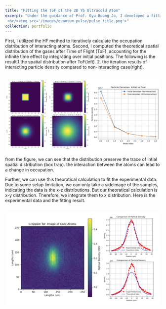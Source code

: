 ```yaml
---
title: "Fitting the ToF of the 2D Yb Ultracold Atom"
excerpt: "Under the guidance of Prof. Gyu-Boong Jo, I developed a fitting scipts to determine the samples's temperature and chemical potential. Using the HF method to iteratively calculate the occupation, we finally get the spatial distribution of atoms theoraticaly. The theoratical result can be compared to the experimental data, further be fitted to acquire the samples' property.
 <br/><img src='/images/quantum_pulse/pulse_title.png'>"
collection: portfolio
---
```


First, I utilized the HF method to iteratively calculate the occupation distribution of interacting atoms. Second, I computed the theoretical spatial distribution of the gases after Time of Flight (ToF), accounting for the infinite time effect by integrating over initial positions. The following is the result.1.the spatial distribution after ToF(left). 2. the iteration results of interacting particle density compared to non-interacting case(right).

<br/><img src='/images/ultracoldatom/distributeiteration_theory.png'>

from the figure, we can see that the distribution preserve the trace of intial spatial distribution (box trap). the interaction between the atoms can lead to a change in occupation.

Further, we can use this theoratical calculation to fit the experimental data. Due to some setup limitation, we can only take a sideimage of the samples, indicating the data is the x-z distributions. But our theoratical calculation is x-y distribution. Therefore, we integrate them to x distribution. Here is the experimental data and the fitting result.

<br/><img src='/images/ultracoldatom/fit.png'>

